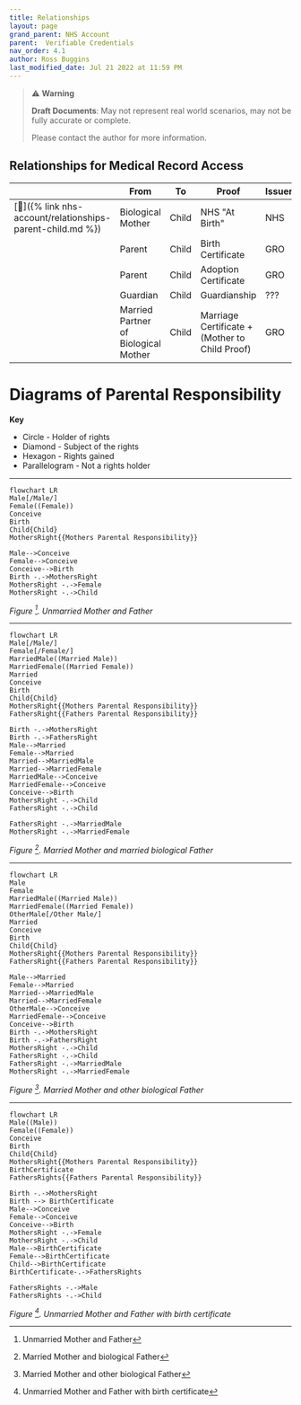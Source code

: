 ```yaml
---
title: Relationships
layout: page
grand_parent: NHS Account
parent:  Verifiable Credentials
nav_order: 4.1
author: Ross Buggins
last_modified_date: Jul 21 2022 at 11:59 PM
---
```


> ⚠️ **Warning**
>  
> **Draft Documents**: May not represent real world scenarios, may not be fully accurate or complete.
>
> Please contact the author for more information.

## Relationships for Medical Record Access

|                                                             | From                                 | To    | Proof                                          | Issuer |
| ----------------------------------------------------------- | ------------------------------------ | ----- | ---------------------------------------------- | ------ |
| [🔗]({% link nhs-account/relationships-parent-child.md %}) | Biological Mother                    | Child | NHS "At Birth"                                 | NHS    |
|                                                             | Parent                               | Child | Birth Certificate                              | GRO    |
|                                                             | Parent                               | Child | Adoption Certificate                           | GRO    |
|                                                             | Guardian                             | Child | Guardianship                                   | ???    |
|                                                             | Married Partner of Biological Mother | Child | Marriage Certificate + (Mother to Child Proof) | GRO    |

# Diagrams of Parental Responsibility
**Key**
- Circle - Holder of rights
- Diamond - Subject of the rights
- Hexagon - Rights gained
- Parallelogram - Not a rights holder  
 ---

```mermaid!
flowchart LR
Male[/Male/]
Female((Female))
Conceive
Birth
Child{Child}
MothersRight{{Mothers Parental Responsibility}}

Male-->Conceive
Female-->Conceive
Conceive-->Birth
Birth -.->MothersRight
MothersRight -.->Female
MothersRight -.->Child
```
*Figure [^motherFatherUnmarried].  Unmarried Mother and Father* 

---
```mermaid!
flowchart LR
Male[/Male/]
Female[/Female/]
MarriedMale((Married Male))
MarriedFemale((Married Female))
Married
Conceive
Birth
Child{Child}
MothersRight{{Mothers Parental Responsibility}}
FathersRight{{Fathers Parental Responsibility}}

Birth -.->MothersRight
Birth -.->FathersRight
Male-->Married
Female-->Married
Married-->MarriedMale
Married-->MarriedFemale
MarriedMale-->Conceive
MarriedFemale-->Conceive
Conceive-->Birth
MothersRight -.->Child
FathersRight -.->Child

FathersRight -.->MarriedMale
MothersRight -.->MarriedFemale
```
*Figure [^marriedmotherandfather].  Married Mother and married biological Father* 

---
```mermaid!
flowchart LR
Male
Female
MarriedMale((Married Male))
MarriedFemale((Married Female))
OtherMale[/Other Male/]
Married
Conceive
Birth
Child{Child}
MothersRight{{Mothers Parental Responsibility}}
FathersRight{{Fathers Parental Responsibility}}

Male-->Married
Female-->Married
Married-->MarriedMale
Married-->MarriedFemale
OtherMale-->Conceive
MarriedFemale-->Conceive
Conceive-->Birth
Birth -.->MothersRight
Birth -.->FathersRight
MothersRight -.->Child
FathersRight -.->Child
FathersRight -.->MarriedMale
MothersRight -.->MarriedFemale
```
*Figure [^marriedmotherandotherfather].  Married Mother and other biological Father* 

---

```mermaid!
flowchart LR
Male((Male))
Female((Female))
Conceive
Birth
Child{Child}
MothersRight{{Mothers Parental Responsibility}}
BirthCertificate
FathersRights{{Fathers Parental Responsibility}}

Birth -.->MothersRight
Birth --> BirthCertificate
Male-->Conceive
Female-->Conceive
Conceive-->Birth
MothersRight -.->Female
MothersRight -.->Child
Male-->BirthCertificate
Female-->BirthCertificate
Child-->BirthCertificate
BirthCertificate-.->FathersRights

FathersRights -.->Male
FathersRights -.->Child
```
*Figure [^motherFatherUnmarried-with-birth-cert].  Unmarried Mother and Father with birth certificate* 

[^motherFatherUnmarried]: Unmarried Mother and Father
[^marriedmotherandfather]: Married Mother and biological Father
[^marriedmotherandotherfather]: Married Mother and other biological Father
[^motherFatherUnmarried-with-birth-cert]:  Unmarried Mother and Father with birth certificate